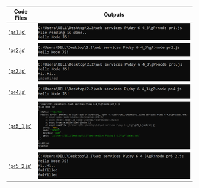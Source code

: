 | Code Files | Outputs |
|------------|---------|
|['pr1.js'](./Codes/pr1.js)|![1.png](./Outputs/1.png)|
|['pr2.js'](./Codes/pr2.js)|![1.png](./Outputs/2.png)|
|['pr3.js'](./Codes/pr3.js)|![1.png](./Outputs/3.png)|
|['pr4.js'](./Codes/pr4.js)|![1.png](./Outputs/4.png)|
|['pr5_1.js'](./Codes/pr5_1.js)|![1.png](./Outputs/5_1.png)|
|['pr5_2.js'](./Codes/pr5_2.js)|![1.png](./Outputs/5_2.png)|

